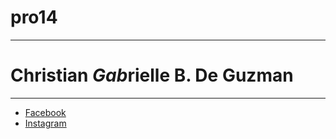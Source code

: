 # pro14
---
# Christian *Gab*rielle B. De Guzman
---
- [Facebook](https://www.facebook.com)
- [Instagram](https://instagram.com)
